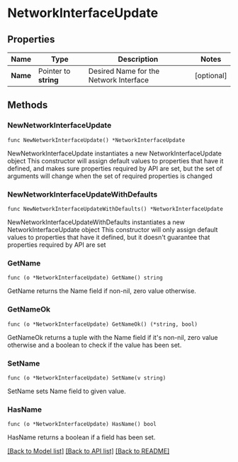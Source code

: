 # NetworkInterfaceUpdate

## Properties

Name | Type | Description | Notes
------------ | ------------- | ------------- | -------------
**Name** | Pointer to **string** | Desired Name for the Network Interface | [optional] 

## Methods

### NewNetworkInterfaceUpdate

`func NewNetworkInterfaceUpdate() *NetworkInterfaceUpdate`

NewNetworkInterfaceUpdate instantiates a new NetworkInterfaceUpdate object
This constructor will assign default values to properties that have it defined,
and makes sure properties required by API are set, but the set of arguments
will change when the set of required properties is changed

### NewNetworkInterfaceUpdateWithDefaults

`func NewNetworkInterfaceUpdateWithDefaults() *NetworkInterfaceUpdate`

NewNetworkInterfaceUpdateWithDefaults instantiates a new NetworkInterfaceUpdate object
This constructor will only assign default values to properties that have it defined,
but it doesn't guarantee that properties required by API are set

### GetName

`func (o *NetworkInterfaceUpdate) GetName() string`

GetName returns the Name field if non-nil, zero value otherwise.

### GetNameOk

`func (o *NetworkInterfaceUpdate) GetNameOk() (*string, bool)`

GetNameOk returns a tuple with the Name field if it's non-nil, zero value otherwise
and a boolean to check if the value has been set.

### SetName

`func (o *NetworkInterfaceUpdate) SetName(v string)`

SetName sets Name field to given value.

### HasName

`func (o *NetworkInterfaceUpdate) HasName() bool`

HasName returns a boolean if a field has been set.


[[Back to Model list]](../README.md#documentation-for-models) [[Back to API list]](../README.md#documentation-for-api-endpoints) [[Back to README]](../README.md)


